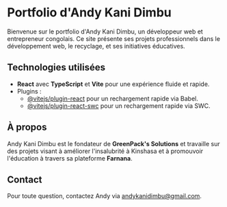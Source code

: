# Portfolio d'Andy Kani Dimbu

Bienvenue sur le portfolio d'Andy Kani Dimbu, un développeur web et entrepreneur congolais. Ce site présente ses projets professionnels dans le développement web, le recyclage, et ses initiatives éducatives.

## Technologies utilisées

- **React** avec **TypeScript** et **Vite** pour une expérience fluide et rapide.
- Plugins :
  - [@vitejs/plugin-react](https://github.com/vitejs/vite-plugin-react) pour un rechargement rapide via Babel.
  - [@vitejs/plugin-react-swc](https://github.com/vitejs/vite-plugin-react-swc) pour un rechargement rapide via SWC.

## À propos

Andy Kani Dimbu est le fondateur de **GreenPack's Solutions** et travaille sur des projets visant à améliorer l'insalubrité à Kinshasa et à promouvoir l'éducation à travers sa plateforme **Farnana**.

## Contact

Pour toute question, contactez Andy via [andykanidimbu@gmail.com](mailto:andykanidimbu@gmail.com).

